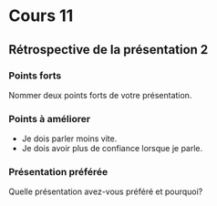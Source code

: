 # Cours 11
## Rétrospective de la présentation 2

### Points forts
Nommer deux points forts de votre présentation. 

### Points à améliorer
* Je dois parler moins vite.
* Je dois avoir plus de confiance lorsque je parle.

### Présentation préférée
Quelle présentation avez-vous préféré et pourquoi? 

